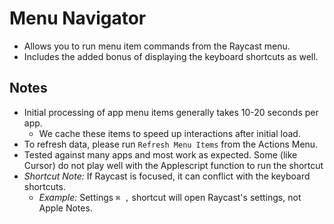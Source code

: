 # Menu Navigator

- Allows you to run menu item commands from the Raycast menu.
- Includes the added bonus of displaying the keyboard shortcuts as well.

## Notes

- Initial processing of app menu items generally takes 10-20 seconds per app.
  - We cache these items to speed up interactions after initial load.
- To refresh data, please run `Refresh Menu Items` from the Actions Menu.
- Tested against many apps and most work as expected. Some (like Cursor) do not play well with the Applescript function to run the shortcut
- _Shortcut Note:_ If Raycast is focused, it can conflict with the keyboard shortcuts.
  - _Example:_ Settings `⌘ ,` shortcut will open Raycast's settings, not Apple Notes.
